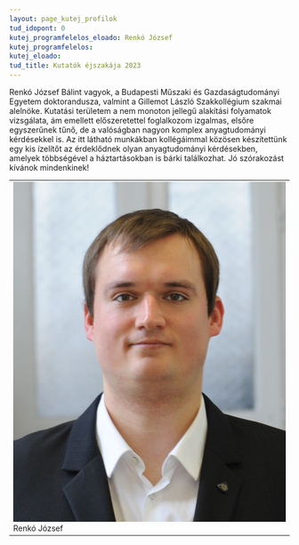 ```yaml
---
layout: page_kutej_profilok
tud_idopont: 0
kutej_programfelelos_eloado: Renkó József
kutej_programfelelos: 
kutej_eloado:
tud_title: Kutatók éjszakája 2023
---
```


Renkó József Bálint vagyok, a Budapesti Műszaki és Gazdaságtudományi Egyetem doktorandusza, valmint a Gillemot László Szakkollégium szakmai alelnöke. Kutatási területem a nem monoton jellegű alakítási folyamatok vizsgálata, ám emellett előszeretettel foglalkozom izgalmas, elsőre  egyszerűnek tűnő, de a valóságban nagyon komplex anyagtudományi kérdésekkel is. Az itt látható munkákban kollégáimmal közösen készítettünk egy kis ízelítőt az érdeklődnek olyan anyagtudományi kérdésekben, amelyek többségével a háztartásokban is bárki találkozhat. Jó szórakozást kívánok mindenkinek!


 <table class="picture">
<tr>
<td>

<div class="gallery">
    <img src="images/renko_jozsef.jpg" max-width="250" max-height="200">
  <div class="desc">Renkó József</div>
</div>

</td>
</tr>
</table>

